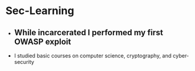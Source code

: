 # Sec-Learning
- ## While incarcerated I performed my first OWASP exploit
- I studied basic courses on computer science, cryptography, and cyber-security

   

